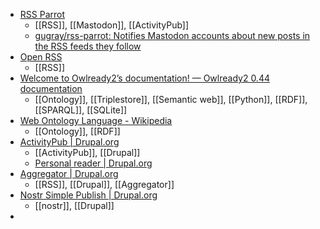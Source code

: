 - [RSS Parrot](https://rss-parrot.net/)
	- [[RSS]], [[Mastodon]], [[ActivityPub]]
	- [gugray/rss-parrot: Notifies Mastodon accounts about new posts in the RSS feeds they follow](https://github.com/gugray/rss-parrot)
- [Open RSS](https://openrss.org/)
	- [[RSS]]
- [Welcome to Owlready2’s documentation! — Owlready2 0.44 documentation](https://owlready2.readthedocs.io/en/latest/)
	- [[Ontology]], [[Triplestore]], [[Semantic web]], [[Python]], [[RDF]], [[SPARQL]], [[SQLite]]
- [Web Ontology Language - Wikipedia](https://en.m.wikipedia.org/wiki/Web_Ontology_Language)
	- [[Ontology]], [[RDF]]
- [ActivityPub | Drupal.org](https://www.drupal.org/project/activitypub)
	- [[ActivityPub]], [[Drupal]]
	- [Personal reader | Drupal.org](https://www.drupal.org/project/reader)
- [Aggregator | Drupal.org](https://www.drupal.org/project/aggregator)
	- [[RSS]], [[Drupal]], [[Aggregator]]
- [Nostr Simple Publish | Drupal.org](https://www.drupal.org/project/nostr_simple_publish)
	- [[nostr]], [[Drupal]]
-